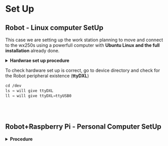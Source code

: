 # Set Up

## Robot - Linux computer SetUp

This case we are setting up the work station planning to move and connect to the wx250s using a powerfull computer with **Ubuntu Linux and the full installation** already done.

<details>
  <summary><strong>Hardwrae set up procedure</strong></summary>

1. Connect the power board to the signal board with the shor cable bridge
2. Connect also the robot to the power board

<p align="center">
<img src="Images/hardware_electronics.png" alt="hardware_electronics" width="100">
</p>

3. Power up the robot with proper supply
4. Using a USB cable connect the signal board to the computer

>_(it is important to power the robot before connecting it to the computer, or it will give errors)_

5. Prepare the computer, power it (with proper power supply), connect mouse and keyboard, cconnect trough HDMI cable to screen, connect LAN ethernet cable and as said before attach USB cable for sending signals to robot.


<p align="center">
<img src="Images/computer_setup.jpeg" alt="computer_setup" width="100">
</p>

<p align="center">
<img src="Images/full_hardware.png" alt="computer_setup" width="200">
</p>


</details>

To check hardware set up is correct, go to device directory and check for the Robot peripheral existence (**ttyDXL**)

```
cd /dev
ls → will give ttyDXL
ll → will give ttyDXL→ttyUSB0
```


<br>
<br>

## Robot+Raspberry Pi - Personal Computer SetUp

<details>
  <summary><strong>Procedure</strong></summary>

Still not working... comming soon


</details>

<br>

